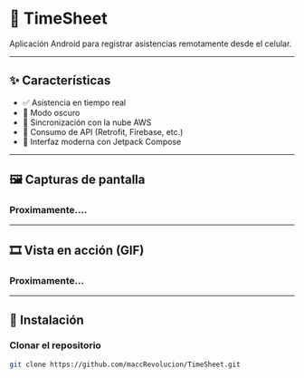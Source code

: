 # 📱 TimeSheet

Aplicación Android para registrar asistencias remotamente desde el celular.

---

## ✨ Características

- ✅ Asistencia en tiempo real
- 🌙 Modo oscuro
- 🔄 Sincronización con la nube AWS
- 📡 Consumo de API (Retrofit, Firebase, etc.)
- 📱 Interfaz moderna con Jetpack Compose

---

## 🖼️ Capturas de pantalla

### Proximamente....

---

## 🎞️ Vista en acción (GIF)

### Proximamente...
---

## 🚀 Instalación

### Clonar el repositorio

```bash
git clone https://github.com/maccRevolucion/TimeSheet.git

